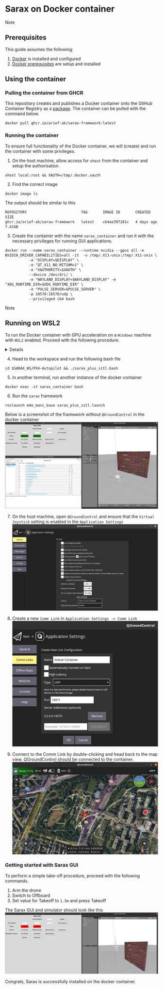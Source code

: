 # Sarax on Docker container
>[!NOTE]
>## Prerequisites
>This guide assumes the following:
>
>1. [Docker](https://docs.docker.com/engine/install/) is installed and configured
>2. [Docker prerequisites](Docker%20prerequisites.md) are setup and installed

## Using the container

### Pulling the container from GHCR
This repository creates and publishes a Docker container onto the GitHub Container Registry as a [package](https://github.com/Arief-AK/sarax/pkgs/container/sarax-framework). The container can be pulled with the command below.
```shell
docker pull ghcr.io/arief-ak/sarax-framework:latest
```

### Running the container
To ensure full functionality of the Docker container, we will (create) and run the container with some privileges.

1. On the host machine, allow access for `xhost` from the container and setup the authorisation.
```shell
xhost local:root && XAUTH=/tmp/.docker.xauth
```

2. Find the correct image
```shell
docker image ls
```

The output should be similar to this
```shell
REPOSITORY                         TAG       IMAGE ID       CREATED       SIZE
ghcr.io/arief-ak/sarax-framework   latest    cb4ae397281c   4 days ago    7.41GB
```

3. Create the container with the name `sarax_container` and run it with the necessary privileges for running GUI applications.
```shell
docker run --name sarax_container --runtime nvidia --gpus all -e NVIDIA_DRIVER_CAPABILITIES=all -it  -v /tmp/.X11-unix:/tmp/.X11-unix \
           -e "DISPLAY=$DISPLAY" \
           -e "QT_X11_NO_MITSHM=1" \
           -e "XAUTHORITY=$XAUTH" \
           --device /dev/dri/ \
           -e "WAYLAND_DISPLAY=$WAYLAND_DISPLAY" -e "XDG_RUNTIME_DIR=$XDG_RUNTIME_DIR" \
           -e "PULSE_SERVER=$PULSE_SERVER" \
           -p 18570:18570/udp \
           --privileged cb4 bash
```

>[!NOTE]
>
>## Running on WSL2
>To run the Docker container with GPU acceleration on a `Windows` machine with `WSL2` enabled. Proceed with the following procedure.
><details>
>
>### Docker Desktop
>1. Find the correct image
>```
>```shell
>docker image ls
>```
>
>The output should be similar to this
>```shell
>REPOSITORY                         TAG       IMAGE ID       CREATED       SIZE
>ghcr.io/arief-ak/sarax-framework   latest    cb4ae397281c   4 days ago    7.41GB
>```
>
>2. Run the container from image `cb4` and name it `sarax_container`
>```shell
>sudo docker run --name sarax_container -it -v /tmp/.X11-unix:/tmp/.X11-unix -v /mnt/wslg:/mnt/wslg -v /usr/lib/wsl:/usr/lib/wsl --device=/dev/dxg -e DISPLAY=$DISPLAY --device /dev/dri/card0 --device /dev/dri/renderD128 -e WAYLAND_DISPLAY=$WAYLAND_DISPLAY -e XDG_RUNTIME_DIR=$XDG_RUNTIME_DIR -e PULSE_SERVER=$PULSE_SERVER --gpus all cb4 bash
>```
></details>

4. Head to the workspace and run the following bash file
```shell
cd $SARAX_WS/PX4-Autopilot && ./sarax_plus_sitl.bash
```

5. In another terminal, run another instance of the docker container
```shell
docker exec -it sarax_container bash
```

6. Run the `sarax` framework
```shell
roslaunch m4e_mani_base sarax_plus_sitl.launch
```

Below is a screenshot of the framework without `QGroundControl` in the docker container
![Sarax Preview](images/Sarax%20Preview.png)

7. On the host machine, open `QGroundControl` and ensure that the `Virtual Joystick` setting is enabled in the `Application Settings`
![Joystick](images/Virtual%20Joystick%20Setting.png)

8. Create a new `Comm Link` in `Application Settings -> Comm Link`
![New Comm Link](images/New%20Comm%20Link.png)

9. Connect to the Comm Link by double-clicking and head back to the map view. QGroundControl should be connected to the container.
![QGround Connected](images/QGroundControl%20Connected.png)

### Getting started with Sarax GUI
To perform a simple take-off procedure, proceed with the following commands.

1. Arm the drone
2. Switch to Offboard
3. Set value for Takeoff to `1.5m` and press Takeoff

The Sarax GUI and simulator should look like this
![Takeoff Preview](images/Takeoff%20preview.png)

Congrats, Sarax is successfully installed on the docker container.